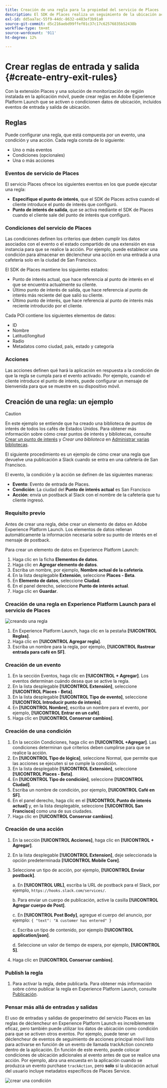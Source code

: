 ```yaml
---
title: Creación de una regla para la propiedad del servicio de Places
description: El SDK de Places realiza un seguimiento de la ubicación actual, supervisa los puntos de interés configurados en torno a la ubicación actual y realiza un seguimiento de los eventos de entrada y salida de estos puntos de interés.
exl-id: dd5aa7ac-55f9-44dc-8632-e483ef3b91a0
source-git-commit: d5c216aebd99ffef01c37c17c62576835b52438b
workflow-type: tm+mt
source-wordcount: '911'
ht-degree: 12%

---
```


# Crear reglas de entrada y salida {#create-entry-exit-rules}

Con la extensión Places y una solución de monitorización de región instalada en la aplicación móvil, puede crear reglas en Adobe Experience Platform Launch que se activen o condicionen datos de ubicación, incluidos eventos de entrada y salida de ubicación.

## Reglas

Puede configurar una regla, que está compuesta por un evento, una condición y una acción. Cada regla consta de lo siguiente:

* Uno o más eventos
* Condiciones (opcionales)
* Una o más acciones

### Eventos de servicio de Places

El servicio Places ofrece los siguientes eventos en los que puede ejecutar una regla:

* **Especifique el punto de interés**, que el SDK de Places activa cuando el cliente introduce el punto de interés que configuró.
* **Punto de interés de salida**, que se activa mediante el SDK de Places cuando el cliente sale del punto de interés que configuró.

### Condiciones del servicio de Places

Las condiciones definen los criterios que deben cumplir los datos asociados con el evento o el estado compartido de una extensión en esa instancia para que se realice la acción. Por ejemplo, puede establecer una condición para almacenar en déclencheur una acción en una entrada a una cafetería solo en la ciudad de San Francisco.

El SDK de Places mantiene los siguientes estados:

* Punto de interés actual, que hace referencia al punto de interés en el que se encuentra actualmente su cliente.
* Último punto de interés de salida, que hace referencia al punto de interés más reciente del que salió su cliente.
* Último punto de interés, que hace referencia al punto de interés más reciente introducido por el cliente.

Cada POI contiene los siguientes elementos de datos:

* ID
* Nombre
* Latitud/longitud
* Radio
* Metadatos como ciudad, país, estado y categoría

### Acciones

Las acciones definen qué hará la aplicación en respuesta a la condición de que la regla se cumpla para el evento activado. Por ejemplo, cuando el cliente introduce el punto de interés, puede configurar un mensaje de bienvenida para que se muestre en su dispositivo móvil.

## Creación de una regla: un ejemplo

>[!CAUTION]
>
>En este ejemplo se entiende que ha creado una biblioteca de puntos de interés de todos los cafés de Estados Unidos. Para obtener más información sobre cómo crear puntos de interés y bibliotecas, consulte [Crear un punto de interés](/help/poi-mgmt-ui/create-a-poi-ui.md) y *Crear una biblioteca* en [Administrar varias bibliotecas](https://experienceleague.adobe.com/docs/places/using/poi-mgmt-ui/manage-libraries-in-the-places-ui.html?lang=es).

El siguiente procedimiento es un ejemplo de cómo crear una regla que devuelve una publicación a Slack cuando se entra en una cafetería de San Francisco.

El evento, la condición y la acción se definen de las siguientes maneras:

* **Evento**: Evento de entrada de Places.
* **Condición**: La ciudad del **Punto de interés actual** es San Francisco
* **Acción**: envía un postback al Slack con el nombre de la cafetería que tu cliente ingresó.

### Requisito previo

Antes de crear una regla, debe crear un elemento de datos en Adobe Experience Platform Launch. Los elementos de datos rellenan automáticamente la información necesaria sobre su punto de interés en el mensaje de postback.

Para crear un elemento de datos en Experience Platform Launch:

1. Haga clic en la ficha **Elementos de datos**.
1. Haga clic en **Agregar elemento de datos**.
1. Escriba un nombre, por ejemplo, **Nombre actual de la cafetería**.
1. En la lista desplegable **Extensión**, seleccione **Places - Beta**.
1. En **Elemento de datos**, seleccione **Ciudad**.
1. En el panel derecho, seleccione **Punto de interés actual**.
1. Haga clic en **Guardar**.

### Creación de una regla en Experience Platform Launch para el servicio de Places

![creando una regla](/help/assets/placesrule.png)

1. En Experience Platform Launch, haga clic en la pestaña **[!UICONTROL Reglas]**.
1. Haga clic en **[!UICONTROL Agregar regla]**.
1. Escriba un nombre para la regla, por ejemplo, **[!UICONTROL Rastrear entrada para café en SF]**.

### Creación de un evento

1. En la sección Eventos, haga clic en **[!UICONTROL + Agregar]**. Los eventos determinan cuándo desea que se active la regla.
1. En la lista desplegable **[!UICONTROL Extensión]**, seleccione **[!UICONTROL Places - Beta]**.
1. En la lista desplegable **[!UICONTROL Tipo de evento]**, seleccione **[!UICONTROL Introducir punto de interés]**.
1. En **[!UICONTROL Nombre]**, escriba un nombre para el evento, por ejemplo, **[!UICONTROL Entrar en un café]**.
1. Haga clic en **[!UICONTROL Conservar cambios]**.

### Creación de una condición

1. En la sección Condiciones, haga clic en **[!UICONTROL +Agregar]**. Las condiciones determinan qué criterios deben cumplirse para que se realice la acción.
1. En **[!UICONTROL Tipo de lógica]**, seleccione Normal, que permite que las acciones se ejecuten si se cumple la condición.
1. En la lista desplegable **[!UICONTROL Extensión]**, seleccione **[!UICONTROL Places - Beta]**.
1. En **[!UICONTROL Tipo de condición]**, seleccione **[!UICONTROL Ciudad]**.
1. Escriba un nombre de condición, por ejemplo, **[!UICONTROL Café en SF]**.
1. En el panel derecho, haga clic en el **[!UICONTROL Punto de interés actual]** y, en la lista desplegable, seleccione **[!UICONTROL San Francisco]** como una de sus ciudades.
1. Haga clic en **[!UICONTROL Conservar cambios]**.

### Creación de una acción

1. En la sección **[!UICONTROL Acciones]**, haga clic en **[!UICONTROL + Agregar]**.
1. En la lista desplegable **[!UICONTROL Extension]**, deje seleccionada la opción predeterminada **[!UICONTROL Mobile Core]**.
1. Seleccione un tipo de acción, por ejemplo, **[!UICONTROL Enviar postback]**.

   a. En **[!UICONTROL URL]**, escriba la URL de postback para el Slack, por ejemplo, `https://hooks.slack.com/services/`.

   b. Para enviar un cuerpo de publicación, active la casilla **[!UICONTROL Agregar cuerpo de Post]**.

   c. En **[!UICONTROL Post Body]**, agregue el cuerpo del anuncio, por ejemplo: `{ "text": "A customer has entered" }`

   c. Escriba un tipo de contenido, por ejemplo **[!UICONTROL application/json]**.

   d. Seleccione un valor de tiempo de espera, por ejemplo, **[!UICONTROL 5]**.

1. Haga clic en **[!UICONTROL Conservar cambios]**.

### Publish la regla

1. Para activar la regla, debe publicarla. Para obtener más información sobre cómo publicar la regla en Experience Platform Launch, consulte [Publicación](https://experienceleague.adobe.com/docs/experience-platform/tags/publish/overview.html?lang=es).

### Pensar más allá de entradas y salidas

El uso de entradas y salidas de geoperímetro del servicio Places en las reglas de déclencheur en Experience Platform Launch es increíblemente eficaz, pero también puede utilizar los datos de ubicación como condición para que se activen otros eventos. Por ejemplo, puede tener un déclencheur de eventos de seguimiento de acciones principal móvil listo para activarse en función de un evento de llamada trackAction concreto dentro de la aplicación. En función de este evento, puede colocar condiciones de ubicación adicionales al evento antes de que se realice una acción. Por ejemplo, abra una encuesta en la aplicación cuando se produzca un evento purchase `trackAction`, pero **solo** si la ubicación actual del usuario incluye metadatos específicos de Places Service.

![crear una condición](/help/assets/places-condition.png)
